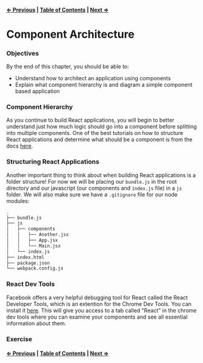#### [⇐ Previous](./03-webpack.md) | [Table of Contents](./../readme.md) | [Next ⇒](./03-props_state.md)

# Component Architecture

### Objectives

By the end of this chapter, you should be able to:

- Understand how to architect an application using components
- Explain what component hierarchy is and diagram a simple component based application

### Component Hierarchy

As you continue to build React applications, you will begin to better understand just how much logic should go into a component before splitting into multiple components. One of the best tutorials on how to structure React applications and determine what should be a component is from the docs [here](https://facebook.github.io/react/docs/thinking-in-react.html).

### Structuring React Applications

Another important thing to think about when building React applications is a folder structure! For now we will be placing our `bundle.js` in the root directory and our javascript (our components and `index.js` file) in a `js` folder. We will also make sure we have a `.gitignore` file for our node modules:

```sh
.
├── bundle.js
├── js
│   ├── components
│   │   ├── Another.jsx
│   │   ├── App.jsx
│   │   └── Main.jsx
│   └── index.js
├── index.html
├── package.json
└── webpack.config.js
```

### React Dev Tools

Facebook offers a very helpful debugging tool for React called the React Developer Tools, which is an extention for the Chrome Dev Tools. You can install it [here](https://chrome.google.com/webstore/detail/react-developer-tools/fmkadmapgofadopljbjfkapdkoienihi). This will give you access to a tab called "React" in the chrome dev tools where you can examine your components and see all essential information about them. 

### Exercise

#### [⇐ Previous](./03-webpack.md) | [Table of Contents](./../readme.md) | [Next ⇒](./03-props_state.md)
